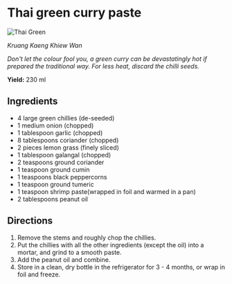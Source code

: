 # Thai green curry paste

![Thai Green](resources/thai-greeb.jpg)

*Kruang Kaeng Khiew Wan*

*Don't let the colour fool you, a green curry can be devastatingly hot if prepared the traditional way. For less heat, discard the chilli seeds.*

**Yield:** 230 ml
## Ingredients
- 4 large green chillies (de-seeded)
- 1 medium onion (chopped)
- 1 tablespoon garlic (chopped)
- 8 tablespoons coriander (chopped)
- 2 pieces lemon grass (finely sliced)
- 1 tablespoon galangal (chopped)
- 2 teaspoons ground coriander
- 1 teaspoon ground cumin
- 1 teaspoons black peppercorns
- 1 teaspoon ground tumeric
- 1 teaspoon shrimp paste(wrapped in foil and warmed in a pan)
- 2 tablespoons peanut oil

## Directions
1. Remove the stems and roughly chop the chillies.
1. Put the chillies with all the other ingredients (except the oil) into a mortar, and grind to a smooth paste.
1. Add the peanut oil and combine.
1. Store in a clean, dry bottle in the refrigerator for 3 - 4 months, or wrap in foil and freeze.

